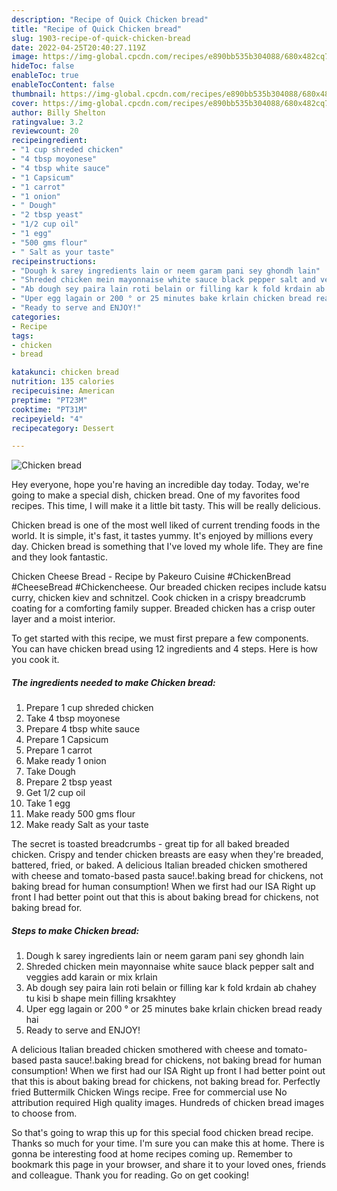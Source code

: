 ```yaml
---
description: "Recipe of Quick Chicken bread"
title: "Recipe of Quick Chicken bread"
slug: 1903-recipe-of-quick-chicken-bread
date: 2022-04-25T20:40:27.119Z
image: https://img-global.cpcdn.com/recipes/e890bb535b304088/680x482cq70/chicken-bread-recipe-main-photo.jpg
hideToc: false
enableToc: true
enableTocContent: false
thumbnail: https://img-global.cpcdn.com/recipes/e890bb535b304088/680x482cq70/chicken-bread-recipe-main-photo.jpg
cover: https://img-global.cpcdn.com/recipes/e890bb535b304088/680x482cq70/chicken-bread-recipe-main-photo.jpg
author: Billy Shelton
ratingvalue: 3.2
reviewcount: 20
recipeingredient:
- "1 cup shreded chicken"
- "4 tbsp moyonese"
- "4 tbsp white sauce"
- "1 Capsicum"
- "1 carrot"
- "1 onion"
- " Dough"
- "2 tbsp yeast"
- "1/2 cup oil"
- "1 egg"
- "500 gms flour"
- " Salt as your taste"
recipeinstructions:
- "Dough k sarey ingredients lain or neem garam pani sey ghondh lain"
- "Shreded chicken mein mayonnaise white sauce black pepper salt and veggies add karain or mix krlain"
- "Ab dough sey paira lain roti belain or filling kar k fold krdain ab chahey tu kisi b shape mein filling krsakhtey"
- "Uper egg lagain or 200 ° or 25 minutes bake krlain chicken bread ready hai"
- "Ready to serve and ENJOY!"
categories:
- Recipe
tags:
- chicken
- bread

katakunci: chicken bread 
nutrition: 135 calories
recipecuisine: American
preptime: "PT23M"
cooktime: "PT31M"
recipeyield: "4"
recipecategory: Dessert

---
```



![Chicken bread](https://img-global.cpcdn.com/recipes/e890bb535b304088/680x482cq70/chicken-bread-recipe-main-photo.jpg)

Hey everyone, hope you're having an incredible day today. Today, we're going to make a special dish, chicken bread. One of my favorites food recipes. This time, I will make it a little bit tasty. This will be really delicious.

Chicken bread is one of the most well liked of current trending foods in the world. It is simple, it's fast, it tastes yummy. It's enjoyed by millions every day. Chicken bread is something that I've loved my whole life. They are fine and they look fantastic.

Chicken Cheese Bread - Recipe by Pakeuro Cuisine #ChickenBread #CheeseBread #Chickencheese. Our breaded chicken recipes include katsu curry, chicken kiev and schnitzel. Cook chicken in a crispy breadcrumb coating for a comforting family supper. Breaded chicken has a crisp outer layer and a moist interior.


To get started with this recipe, we must first prepare a few components. You can have chicken bread using 12 ingredients and 4 steps. Here is how you cook it.

<!--inarticleads1-->

##### The ingredients needed to make Chicken bread:

1. Prepare 1 cup shreded chicken
1. Take 4 tbsp moyonese
1. Prepare 4 tbsp white sauce
1. Prepare 1 Capsicum
1. Prepare 1 carrot
1. Make ready 1 onion
1. Take  Dough
1. Prepare 2 tbsp yeast
1. Get 1/2 cup oil
1. Take 1 egg
1. Make ready 500 gms flour
1. Make ready  Salt as your taste


The secret is toasted breadcrumbs - great tip for all baked breaded chicken. Crispy and tender chicken breasts are easy when they&#39;re breaded, battered, fried, or baked. A delicious Italian breaded chicken smothered with cheese and tomato-based pasta sauce!.baking bread for chickens, not baking bread for human consumption! When we first had our ISA Right up front I had better point out that this is about baking bread for chickens, not baking bread for. 

<!--inarticleads2-->

##### Steps to make Chicken bread:

1. Dough k sarey ingredients lain or neem garam pani sey ghondh lain
1. Shreded chicken mein mayonnaise white sauce black pepper salt and veggies add karain or mix krlain
1. Ab dough sey paira lain roti belain or filling kar k fold krdain ab chahey tu kisi b shape mein filling krsakhtey
1. Uper egg lagain or 200 ° or 25 minutes bake krlain chicken bread ready hai
1. Ready to serve and ENJOY!

A delicious Italian breaded chicken smothered with cheese and tomato-based pasta sauce!.baking bread for chickens, not baking bread for human consumption! When we first had our ISA Right up front I had better point out that this is about baking bread for chickens, not baking bread for. Perfectly fried Buttermilk Chicken Wings recipe. Free for commercial use No attribution required High quality images. Hundreds of chicken bread images to choose from. 

So that's going to wrap this up for this special food chicken bread recipe. Thanks so much for your time. I'm sure you can make this at home. There is gonna be interesting food at home recipes coming up. Remember to bookmark this page in your browser, and share it to your loved ones, friends and colleague. Thank you for reading. Go on get cooking!
